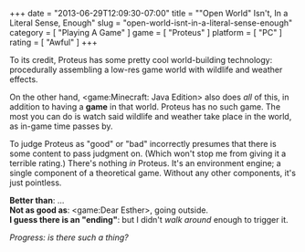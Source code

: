 +++
date = "2013-06-29T12:09:30-07:00"
title = "\"Open World\" Isn't, In a Literal Sense, Enough"
slug = "open-world-isnt-in-a-literal-sense-enough"
category = [ "Playing A Game" ]
game = [ "Proteus" ]
platform = [ "PC" ]
rating = [ "Awful" ]
+++

To its credit, Proteus has some pretty cool world-building technology: procedurally assembling a low-res game world with wildlife and weather effects.

On the other hand, <game:Minecraft: Java Edition> also does <i>all</i> of this, in addition to having a <b>game</b> in that world.  Proteus has no such game.  The most you can do is watch said wildlife and weather take place in the world, as in-game time passes by.

To judge Proteus as "good" or "bad" incorrectly presumes that there is some content to pass judgment on.  (Which won't stop me from giving it a terrible rating.)  There's nothing <i>in</i> Proteus.  It's an environment engine; a single component of a theoretical game.  Without any other components, it's just pointless.

<b>Better than</b>: ...  
<b>Not as good as</b>: <game:Dear Esther>, going outside.  
<b>I guess there is an "ending"</b>: but I didn't <i>walk around</i> enough to trigger it.

<i>Progress: is there such a thing?</i>